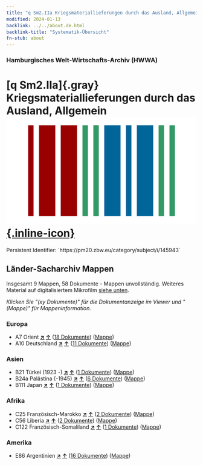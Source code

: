 ```yaml
---
title: "q Sm2.IIa Kriegsmateriallieferungen durch das Ausland, Allgemein"
modified: 2024-01-13
backlink: ../../about.de.html
backlink-title: "Systematik-Übersicht"
fn-stub: about
---
```


### Hamburgisches Welt-Wirtschafts-Archiv (HWWA)

# [q Sm2.IIa]{.gray}&#8201; Kriegsmateriallieferungen durch das Ausland, Allgemein &#160; [![Wikidata](/images/Wikidata-logo.svg "Wikidata"){.inline-icon}](http://www.wikidata.org/entity/Q104711372)

<div class="hint">Persistent Identifier: `https://pm20.zbw.eu/category/subject/i/145943`</div>







## Länder-Sacharchiv Mappen






Insgesamt 9 Mappen, 58 Dokumente - Mappen unvollständig. Weiteres Material auf digitalisiertem Mikrofilm [siehe unten](#filmsections).

_Klicken Sie "(xy Dokumente)" für die Dokumentanzeige im Viewer und "(Mappe)" für Mappeninformation._




### Europa

- A7 Orient [**&nearr;**](../../../geo/i/140902/about.de.html "Orient (alle Mappen)") [**&uarr;**](../../../geo/about.de.html#A7 "Ländersystematik") (<a href="https://pm20.zbw.eu/iiifview/folder/sh/140902,145943" title="über: Orient : Kriegsmateriallieferungen durch das Ausland, Allgemein" target="_blank">18 Dokumente</a>) ([Mappe](../../../../folder/sh/1409xx/140902/1459xx/145943/about.de.html))
- A10 Deutschland [**&nearr;**](../../../geo/i/126128/about.de.html "Deutschland (alle Mappen)") [**&uarr;**](../../../geo/about.de.html#A10 "Ländersystematik") (<a href="https://pm20.zbw.eu/iiifview/folder/sh/126128,145943" title="über: Deutschland : Kriegsmateriallieferungen durch das Ausland, Allgemein" target="_blank">11 Dokumente</a>) ([Mappe](../../../../folder/sh/1261xx/126128/1459xx/145943/about.de.html))

### Asien

- B21 Türkei (1923 -) [**&nearr;**](../../../geo/i/141111/about.de.html "Türkei (1923 -) (alle Mappen)") [**&uarr;**](../../../geo/about.de.html#B21 "Ländersystematik") (<a href="https://pm20.zbw.eu/iiifview/folder/sh/141111,145943" title="über: Türkei (1923 -) : Kriegsmateriallieferungen durch das Ausland, Allgemein" target="_blank">1 Dokumente</a>) ([Mappe](../../../../folder/sh/1411xx/141111/1459xx/145943/about.de.html))
- B24a Palästina (-1945) [**&nearr;**](../../../geo/i/141115/about.de.html "Palästina (-1945) (alle Mappen)") [**&uarr;**](../../../geo/about.de.html#B24a "Ländersystematik") (<a href="https://pm20.zbw.eu/iiifview/folder/sh/141115,145943" title="über: Palästina (-1945) : Kriegsmateriallieferungen durch das Ausland, Allgemein" target="_blank">6 Dokumente</a>) ([Mappe](../../../../folder/sh/1411xx/141115/1459xx/145943/about.de.html))
- B111 Japan [**&nearr;**](../../../geo/i/141272/about.de.html "Japan (alle Mappen)") [**&uarr;**](../../../geo/about.de.html#B111 "Ländersystematik") (<a href="https://pm20.zbw.eu/iiifview/folder/sh/141272,145943" title="über: Japan : Kriegsmateriallieferungen durch das Ausland, Allgemein" target="_blank">1 Dokumente</a>) ([Mappe](../../../../folder/sh/1412xx/141272/1459xx/145943/about.de.html))

### Afrika

- C25 Französisch-Marokko [**&nearr;**](../../../geo/i/141358/about.de.html "Französisch-Marokko (alle Mappen)") [**&uarr;**](../../../geo/about.de.html#C25 "Ländersystematik") (<a href="https://pm20.zbw.eu/iiifview/folder/sh/141358,145943" title="über: Französisch-Marokko : Kriegsmateriallieferungen durch das Ausland, Allgemein" target="_blank">2 Dokumente</a>) ([Mappe](../../../../folder/sh/1413xx/141358/1459xx/145943/about.de.html))
- C56 Liberia [**&nearr;**](../../../geo/i/141405/about.de.html "Liberia (alle Mappen)") [**&uarr;**](../../../geo/about.de.html#C56 "Ländersystematik") (<a href="https://pm20.zbw.eu/iiifview/folder/sh/141405,145943" title="über: Liberia : Kriegsmateriallieferungen durch das Ausland, Allgemein" target="_blank">2 Dokumente</a>) ([Mappe](../../../../folder/sh/1414xx/141405/1459xx/145943/about.de.html))
- C122 Französisch-Somaliland [**&nearr;**](../../../geo/i/141479/about.de.html "Französisch-Somaliland (alle Mappen)") [**&uarr;**](../../../geo/about.de.html#C122 "Ländersystematik") (<a href="https://pm20.zbw.eu/iiifview/folder/sh/141479,145943" title="über: Französisch-Somaliland : Kriegsmateriallieferungen durch das Ausland, Allgemein" target="_blank">1 Dokumente</a>) ([Mappe](../../../../folder/sh/1414xx/141479/1459xx/145943/about.de.html))

### Amerika

- E86 Argentinien [**&nearr;**](../../../geo/i/141692/about.de.html "Argentinien (alle Mappen)") [**&uarr;**](../../../geo/about.de.html#E86 "Ländersystematik") (<a href="https://pm20.zbw.eu/iiifview/folder/sh/141692,145943" title="über: Argentinien : Kriegsmateriallieferungen durch das Ausland, Allgemein" target="_blank">16 Dokumente</a>) ([Mappe](../../../../folder/sh/1416xx/141692/1459xx/145943/about.de.html))



<a id="filmsections" />













